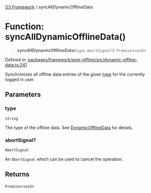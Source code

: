 [O3 Framework](../API.md) / syncAllDynamicOfflineData

# Function: syncAllDynamicOfflineData()

> **syncAllDynamicOfflineData**(`type`, `abortSignal?`): `Promise`\<`void`\>

Defined in: [packages/framework/esm-offline/src/dynamic-offline-data.ts:241](https://github.com/openmrs/openmrs-esm-core/blob/18d2874f03a33a6ab8295af0e87ac97fdd150718/packages/framework/esm-offline/src/dynamic-offline-data.ts#L241)

Synchronizes all offline data entries of the given [type](#syncalldynamicofflinedata) for the currently logged in user.

## Parameters

### type

`string`

The type of the offline data. See [DynamicOfflineData](../interfaces/DynamicOfflineData.md) for details.

### abortSignal?

`AbortSignal`

An `AbortSignal` which can be used to cancel the operation.

## Returns

`Promise`\<`void`\>
